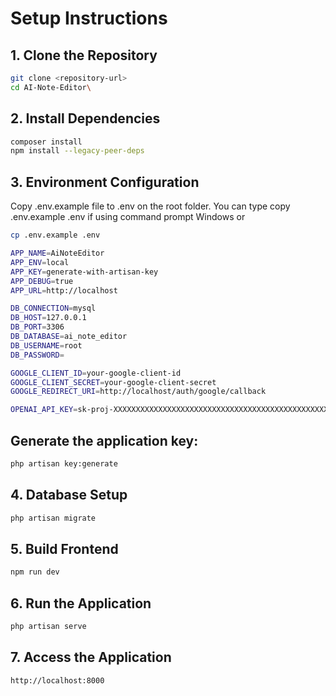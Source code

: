 # Setup Instructions

## 1. Clone the Repository

```bash
git clone <repository-url>
cd AI-Note-Editor\
```
## 2. Install Dependencies
```bash
composer install
npm install --legacy-peer-deps
```

## 3. Environment Configuration
Copy .env.example file to .env on the root folder. You can type copy .env.example .env if using command prompt Windows or
```bash
cp .env.example .env
```
```bash
APP_NAME=AiNoteEditor
APP_ENV=local
APP_KEY=generate-with-artisan-key
APP_DEBUG=true
APP_URL=http://localhost

DB_CONNECTION=mysql
DB_HOST=127.0.0.1
DB_PORT=3306
DB_DATABASE=ai_note_editor
DB_USERNAME=root
DB_PASSWORD=

GOOGLE_CLIENT_ID=your-google-client-id
GOOGLE_CLIENT_SECRET=your-google-client-secret
GOOGLE_REDIRECT_URI=http://localhost/auth/google/callback

OPENAI_API_KEY=sk-proj-XXXXXXXXXXXXXXXXXXXXXXXXXXXXXXXXXXXXXXXXXXXXXXXXXXXXXXXX
```
## Generate the application key:
```bash
php artisan key:generate
```
## 4. Database Setup
```bash
php artisan migrate
```

## 5. Build Frontend
```bash
npm run dev
```

## 6. Run the Application
```bash
php artisan serve
```

## 7. Access the Application
```bash
http://localhost:8000
```
